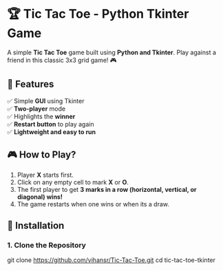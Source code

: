 # 🏆 Tic Tac Toe - Python Tkinter Game  

A simple **Tic Tac Toe** game built using **Python and Tkinter**. Play against a friend in this classic 3x3 grid game! 🎮  

## 🚀 Features  
✅ Simple **GUI** using Tkinter  
✅ **Two-player** mode  
✅ Highlights the **winner**  
✅ **Restart button** to play again  
✅ **Lightweight and easy to run**  

## 🎮 How to Play?  
1. Player **X** starts first.  
2. Click on any empty cell to mark **X** or **O**.  
3. The first player to get **3 marks in a row (horizontal, vertical, or diagonal) wins!**  
4. The game restarts when one wins or when its a draw.  

## 🔧 Installation  
### 1. Clone the Repository  
git clone https://github.com/vihansr/Tic-Tac-Toe.git
cd tic-tac-toe-tkinter
